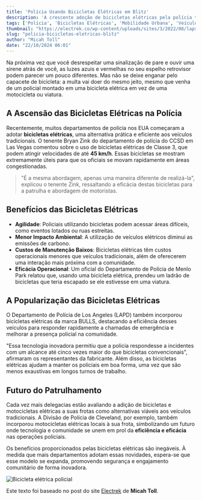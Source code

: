 ```yaml
---
title: 'Polícia Usando Bicicletas Elétricas em Blitz'
description: 'A crescente adoção de bicicletas elétricas pela polícia tem transformado o patrulhamento.'
tags: ['Polícia', 'Bicicletas Elétricas', 'Mobilidade Urbana', 'Veículos Elétricos']
thumbnail: "https://electrek.co/wp-content/uploads/sites/3/2022/08/laps-electric-bike-cops.jpg?quality=82&strip=all&w=1600"
slug: "policia-bicicletas-eletricas-blitz"
author: "Micah Toll"
date: "22/10/2024 06:01"
---
```


Na próxima vez que você desrespeitar uma sinalização de pare e ouvir uma sirene atrás de você, as luzes azuis e vermelhas no seu espelho retrovisor podem parecer um pouco diferentes. Mas não se deixe enganar pelo capacete de bicicleta: a multa vai doer do mesmo jeito, mesmo que venha de um policial montado em uma bicicleta elétrica em vez de uma motocicleta ou viatura.

## A Ascensão das Bicicletas Elétricas na Polícia

Recentemente, muitos departamentos de polícia nos EUA começaram a adotar **bicicletas elétricas**, uma alternativa prática e eficiente aos veículos tradicionais.  O tenente Bryan Zink do departamento de polícia do CCSD em Las Vegas comentou sobre o uso de bicicletas elétricas de Classe 3, que podem atingir velocidades de até **45 km/h**. Essas bicicletas se mostram extremamente úteis para que os oficiais se movam rapidamente em áreas congestionadas.

> "É a mesma abordagem, apenas uma maneira diferente de realizá-la", explicou o tenente Zink, ressaltando a eficácia destas bicicletas para a patrulha e abordagem de motoristas.

## Benefícios das Bicicletas Elétricas
* **Agilidade**: Policiais utilizando bicicletas podem acessar áreas difíceis, como eventos lotados ou ruas estreitas.
* **Menor Impacto Ambiental**: A utilização de veículos elétricos diminui as emissões de carbono.
* **Custos de Manutenção Baixos**: Bicicletas elétricas têm custos operacionais menores que veículos tradicionais, além de oferecerem uma interação mais próxima com a comunidade.
* **Eficácia Operacional**: Um oficial do Departamento de Polícia de Menlo Park relatou que, usando uma bicicleta elétrica, prendeu um ladrão de bicicletas que teria escapado se ele estivesse em uma viatura.  

## A Popularização das Bicicletas Elétricas
O Departamento de Polícia de Los Angeles (LAPD) também incorporou bicicletas elétricas da marca BULLS, destacando a eficiência desses veículos para responder rapidamente a chamadas de emergência e melhorar a presença policial na comunidade.

"Essa tecnologia inovadora permitiu que a polícia respondesse a incidentes com um alcance até cinco vezes maior do que bicicletas convencionais", afirmaram os representantes da fabricante. Além disso, as bicicletas elétricas ajudam a manter os policiais em boa forma, uma vez que são menos exaustivas em longos turnos de trabalho.

## Futuro do Patrulhamento
Cada vez mais delegacias estão avaliando a adição de bicicletas e motocicletas elétricas a suas frotas como alternativas viáveis aos veículos tradicionais. A Divisão de Polícia de Cleveland, por exemplo, também incorporou motocicletas elétricas locais à sua frota, simbolizando um futuro onde tecnologia e comunidade se unem em prol da **eficiência e eficácia** nas operações policiais.

Os benefícios proporcionados pelas bicicletas elétricas são inegáveis. À medida que mais departamentos adotam essas novidades, espera-se que esse modelo se expanda, promovendo segurança e engajamento comunitário de forma inovadora.

![Bicicleta elétrica policial](https://link-para-imagem.com)

Este texto foi baseado no post do site [Electrek](https://electrek.co/2024/10/21/more-cops-on-electric-bicycles-are-pulling-cars-over-in-traffic-stops/) de **Micah Toll**.